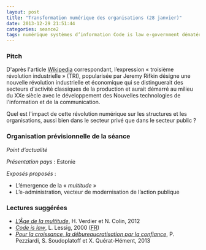 ```yaml
---
layout: post
title: "Transformation numérique des organisations (28 janvier)"
date: 2013-12-29 21:51:44
categories: seance2
tags: numérique systèmes d’information Code is law e-government dématérialisation signature électronique réseaux sociaux cloud big data algorithmes données urbanisation secteur public secteur privé
---
```


### Pitch

D'après l'article [Wikipedia][] correspondant, l’expression
«&nbsp;troisième révolution industrielle&nbsp;» (TRI), popularisée
par Jeremy Rifkin désigne une nouvelle révolution industrielle et
économique qui se distinguerait des secteurs d'activité classiques
de la production et aurait démarré au milieu du XXe siècle avec le
développement des Nouvelles technologies de l'information et de la
communication.

Quel est l'impact de cette révolution numérique sur les structures et
les organisations, aussi bien dans le secteur privé que dans le secteur
public ?

### Organisation prévisionnelle de la séance

_Point d’actualité_

_Présentation pays_ : Estonie

_Exposés proposés_ :

- L’émergence de la &laquo;&nbsp;*multitude*&nbsp;&raquo;
- L’e-administration, vecteur de modernisation de l’action publique

### Lectures suggérées

- [*L'Âge de la multitude*][age], H. Verdier et N. Colin, 2012
- [*Code is law*][lessig], L. Lessig, 2000 ([FR][lessigfr])
- [*Pour la croissance, la débureaucratisation par la confiance*][fondapol], P. Pezziardi, S. Soudoplatoff et X. Quérat-Hément, 2013

[Wikipedia]: http://fr.wikipedia.org/wiki/Troisi%C3%A8me_r%C3%A9volution_industrielle
[age]: http://www.amazon.fr/L%C3%A2ge-multitude-Entreprendre-gouverner-r%C3%A9volution/dp/2200277830
[lessig]: http://harvardmagazine.com/2000/01/code-is-law-html
[lessigfr]: http://www.framablog.org/index.php/post/2010/05/22/code-is-law-lessig
[fondapol]: http://www.fondapol.org/etude/internet/pour-la-croissance-la-debureaucratisation-par-la-confiance/
